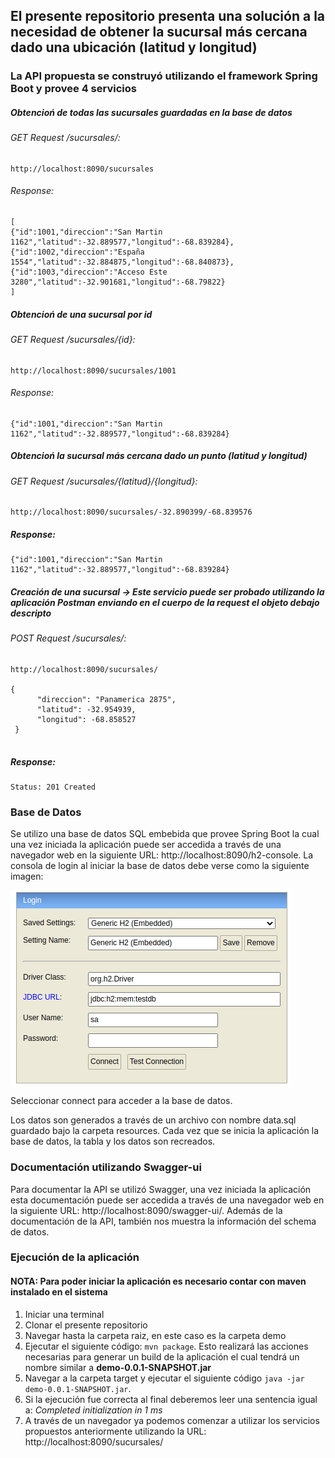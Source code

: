 ## El presente repositorio presenta una solución a la necesidad de obtener la sucursal más cercana dado una ubicación (latitud y longitud)

### La API propuesta se construyó utilizando el framework Spring Boot y provee 4 servicios 

  ##### Obtencioń de todas las sucursales guardadas en la base de datos
  
  ###### GET Request /sucursales/: 
  ```
  http://localhost:8090/sucursales
  ```
  ###### Response:
  ```
  [
  {"id":1001,"direccion":"San Martin 1162","latitud":-32.889577,"longitud":-68.839284},
  {"id":1002,"direccion":"España 1554","latitud":-32.884875,"longitud":-68.840873},
  {"id":1003,"direccion":"Acceso Este 3280","latitud":-32.901681,"longitud":-68.79822}
  ]
  ```
  ##### Obtencioń de una sucursal por id
  ###### GET Request /sucursales/{id}:
  ```
  http://localhost:8090/sucursales/1001
  ```
  ###### Response:
  ```
  {"id":1001,"direccion":"San Martin 1162","latitud":-32.889577,"longitud":-68.839284}
  ```
  
  ##### Obtencioń la sucursal más cercana dado un punto (latitud y longitud)
  ###### GET Request /sucursales/{latitud}/{longitud}:
  ```
  http://localhost:8090/sucursales/-32.890399/-68.839576
  ```
  ##### Response:
  ```
  {"id":1001,"direccion":"San Martin 1162","latitud":-32.889577,"longitud":-68.839284}
  ```
  
  ##### Creación de una sucursal -> Este servicio puede ser probado utilizando la aplicación Postman enviando en el cuerpo de la request el objeto debajo descripto
  ###### POST Request /sucursales/:
  ```
  http://localhost:8090/sucursales/
  
  {
        "direccion": "Panamerica 2875",
        "latitud": -32.954939,
        "longitud": -68.858527
   }
    
  ```
  ##### Response:
  ```
  Status: 201 Created
  ```

### Base de Datos
Se utilizo una base de datos SQL embebida que provee Spring Boot la cual una vez iniciada la aplicación puede ser accedida a través de una navegador web 
en la siguiente URL: http://localhost:8090/h2-console.
La consola de login al iniciar la base de datos debe verse como la siguiente imagen:

![configuracion bd](https://github.com/rojobe/sucursal-cercana/blob/master/src/main/resources/h2_console_working_values.png)

Seleccionar connect para acceder a la base de datos.

Los datos son generados a través de un archivo con nombre data.sql guardado bajo la carpeta resources. Cada vez que se inicia la aplicación la base de datos, 
la tabla y los datos son recreados.


### Documentación utilizando Swagger-ui
Para documentar la API se utilizó Swagger, una vez iniciada la aplicación esta documentación puede ser accedida a través de una navegador web en la siguiente 
URL: http://localhost:8090/swagger-ui/. Además de la documentación de la API, también nos muestra la información del schema de datos.

### Ejecución de la aplicación
#### NOTA: Para poder iniciar la aplicación es necesario contar con maven instalado en el sistema

1. Iniciar una terminal
1. Clonar el presente repositorio
1. Navegar hasta la carpeta raiz, en este caso es la carpeta demo
1. Ejecutar el siguiente código:  ``` mvn package ```. Esto realizará las acciones necesarias para generar un build de la aplicación el cual tendrá un nombre similar a **demo-0.0.1-SNAPSHOT.jar**
1. Navegar a la carpeta target y ejecutar el siguiente código ``` java -jar demo-0.0.1-SNAPSHOT.jar ```.
1. Si la ejecución fue correcta al final deberemos leer una sentencia igual a: _Completed initialization in 1 ms_
1. A través de un navegador ya podemos comenzar a utilizar los servicios propuestos anteriormente utilizando la URL: http://localhost:8090/sucursales/

